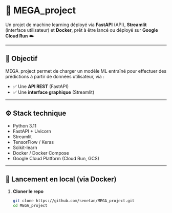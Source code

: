 # 🧠 MEGA_project

Un projet de machine learning déployé via **FastAPI** (API), **Streamlit** (interface utilisateur) et **Docker**, prêt à être lancé ou déployé sur **Google Cloud Run** ☁️

---

## 🚀 Objectif

MEGA_project permet de charger un modèle ML entraîné pour effectuer des prédictions à partir de données utilisateur, via :

- ✅ Une **API REST** (FastAPI)
- ✅ Une **interface graphique** (Streamlit)

---

## ⚙️ Stack technique

- Python 3.11
- FastAPI + Uvicorn
- Streamlit
- TensorFlow / Keras
- Scikit-learn
- Docker / Docker Compose
- Google Cloud Platform (Cloud Run, GCS)

---

## 🧰 Lancement en local (via Docker)

1. **Cloner le repo**
   ```bash
   git clone https://github.com/senetan/MEGA_project.git
   cd MEGA_project
